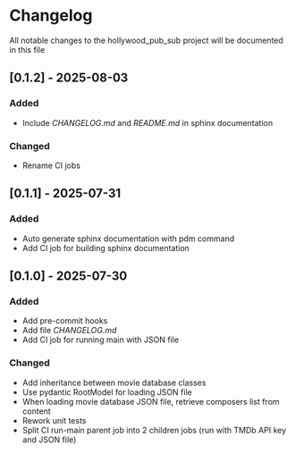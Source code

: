 # Changelog
All notable changes to the hollywood_pub_sub project will be documented in this file

## [0.1.2] - 2025-08-03
### Added
- Include *CHANGELOG.md* and *README.md* in sphinx documentation
### Changed
- Rename CI jobs

## [0.1.1] - 2025-07-31
### Added
- Auto generate sphinx documentation with pdm command
- Add CI job for building sphinx documentation

## [0.1.0] - 2025-07-30
### Added
- Add pre-commit hooks
- Add file *CHANGELOG.md*
- Add CI job for running main with JSON file
### Changed
- Add inheritance between movie database classes
- Use pydantic RootModel for loading JSON file
- When loading movie database JSON file, retrieve composers list from content
- Rework unit tests
- Split CI run-main parent job into 2 children jobs (run with TMDb API key and JSON file)
